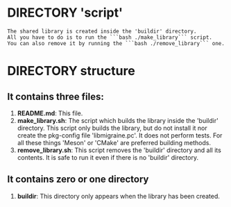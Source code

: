 # DIRECTORY 'script'
	The shared library is created inside the 'buildir' directory.
	All you have to do is to run the ```bash ./make_library``` script.
	You can also remove it by running the ```bash ./remove_library``` one.

# DIRECTORY structure
## It contains three files:
1. **README.md**:
   This file.
1. **make_library.sh**:
   The script which builds the library inside the 'buildir' directory.
   This script only builds the library, but do not install it nor create the
   pkg-config file 'libmigraine.pc'. It does not perform tests.
   For all these things 'Meson' or 'CMake' are preferred building methods.
1. **remove_library.sh**:
   This script removes the 'buildir' directory and all its contents.
   It is safe to run it even if there is no 'buildir' directory.

## It contains zero or one directory
1. **buildir**:
   This directory only appears when the library has been created.

